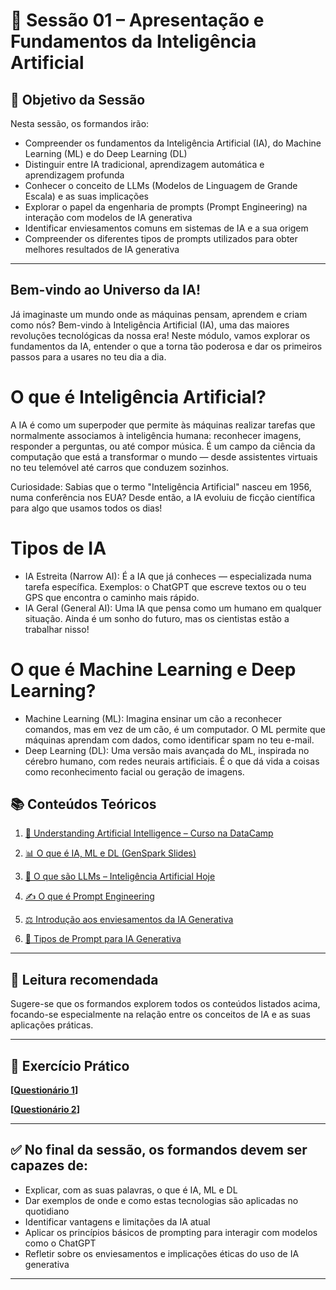 # 📘 Sessão 01 – Apresentação e Fundamentos da Inteligência Artificial

## 🎯 Objetivo da Sessão

Nesta sessão, os formandos irão:

- Compreender os fundamentos da Inteligência Artificial (IA), do Machine Learning (ML) e do Deep Learning (DL)
- Distinguir entre IA tradicional, aprendizagem automática e aprendizagem profunda
- Conhecer o conceito de LLMs (Modelos de Linguagem de Grande Escala) e as suas implicações
- Explorar o papel da engenharia de prompts (Prompt Engineering) na interação com modelos de IA generativa
- Identificar enviesamentos comuns em sistemas de IA e a sua origem
- Compreender os diferentes tipos de prompts utilizados para obter melhores resultados de IA generativa

---

## Bem-vindo ao Universo da IA!

Já imaginaste um mundo onde as máquinas pensam, aprendem e criam como nós? Bem-vindo à Inteligência Artificial (IA), uma das maiores revoluções tecnológicas da nossa era! Neste módulo, vamos explorar os fundamentos da IA, entender o que a torna tão poderosa e dar os primeiros passos para a usares no teu dia a dia.

# O que é Inteligência Artificial?

A IA é como um superpoder que permite às máquinas realizar tarefas que normalmente associamos à inteligência humana: reconhecer imagens, responder a perguntas, ou até compor música. É um campo da ciência da computação que está a transformar o mundo — desde assistentes virtuais no teu telemóvel até carros que conduzem sozinhos.

Curiosidade: Sabias que o termo "Inteligência Artificial" nasceu em 1956, numa conferência nos EUA? Desde então, a IA evoluiu de ficção científica para algo que usamos todos os dias!

# Tipos de IA

- IA Estreita (Narrow AI): É a IA que já conheces — especializada numa tarefa específica. Exemplos: o ChatGPT que escreve textos ou o teu GPS que encontra o caminho mais rápido.
- IA Geral (General AI): Uma IA que pensa como um humano em qualquer situação. Ainda é um sonho do futuro, mas os cientistas estão a trabalhar nisso!

# O que é Machine Learning e Deep Learning?

- Machine Learning (ML): Imagina ensinar um cão a reconhecer comandos, mas em vez de um cão, é um computador. O ML permite que máquinas aprendam com dados, como identificar spam no teu e-mail.
- Deep Learning (DL): Uma versão mais avançada do ML, inspirada no cérebro humano, com redes neurais artificiais. É o que dá vida a coisas como reconhecimento facial ou geração de imagens.

## 📚 Conteúdos Teóricos

1. <a href="https://app.datacamp.com/learn/courses/understanding-artificial-intelligence" target="_blank">📘 Understanding Artificial Intelligence – Curso na DataCamp</a>

2. <a href="https://www.genspark.ai/slides?project_id=ca77b70e-b768-4923-88c3-f52256f3c63e" target="_blank">📊 O que é IA, ML e DL (GenSpark Slides)</a>

3. <a href="https://inteligenciaartificialhoje.pt/o-que-sao-os-llms/" target="_blank">🧠 O que são LLMs – Inteligência Artificial Hoje</a>

4. <a href="https://inteligenciaartificialhoje.pt/o-que-e-o-prompt-engineering/" target="_blank">✍️ O que é Prompt Engineering</a>

5. <a href="https://inteligenciaartificialhoje.pt/introducao-aos-enviesamentos-em-ia-generativa/" target="_blank">⚖️ Introdução aos enviesamentos da IA Generativa</a>

6. <a href="https://inteligenciaartificialhoje.pt/os-tipos-de-prompt-para-a-ia-generativa/" target="_blank">🧾 Tipos de Prompt para IA Generativa</a>

---

## 📖 Leitura recomendada

Sugere-se que os formandos explorem todos os conteúdos listados acima, focando-se especialmente na relação entre os conceitos de IA e as suas aplicações práticas.

---

## 📝 Exercício Prático

**[[Questionário 1](https://g.co/gemini/share/cd83f8bd746e)]**

**[[Questionário 2](https://hedpavlo.gensparkspace.com/)]**

---

## ✅ No final da sessão, os formandos devem ser capazes de:

- Explicar, com as suas palavras, o que é IA, ML e DL
- Dar exemplos de onde e como estas tecnologias são aplicadas no quotidiano
- Identificar vantagens e limitações da IA atual
- Aplicar os princípios básicos de prompting para interagir com modelos como o ChatGPT
- Refletir sobre os enviesamentos e implicações éticas do uso de IA generativa

---

